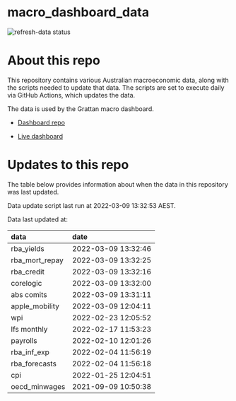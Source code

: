 
<!-- README.md is generated from README.Rmd. Please edit that file -->

# macro\_dashboard\_data

<!-- badges: start -->

![refresh-data
status](https://github.com/grattan/macro_dashboard_data/workflows/refresh-data/badge.svg)

<!-- badges: end -->

# About this repo

This repository contains various Australian macroeconomic data, along
with the scripts needed to update that data. The scripts are set to
execute daily via GitHub Actions, which updates the data.

The data is used by the Grattan macro dashboard.

  - [Dashboard repo](https://github.com/grattan/macrodashboard)

  - [Live dashboard](https://mattcowgill.shinyapps.io/macrodashboard/)

# Updates to this repo

The table below provides information about when the data in this
repository was last updated.

Data update script last run at 2022-03-09 13:32:53 AEST.

Data last updated at:

| data             | date                |
| :--------------- | :------------------ |
| rba\_yields      | 2022-03-09 13:32:46 |
| rba\_mort\_repay | 2022-03-09 13:32:25 |
| rba\_credit      | 2022-03-09 13:32:16 |
| corelogic        | 2022-03-09 13:32:00 |
| abs comits       | 2022-03-09 13:31:11 |
| apple\_mobility  | 2022-03-09 12:04:11 |
| wpi              | 2022-02-23 12:05:52 |
| lfs monthly      | 2022-02-17 11:53:23 |
| payrolls         | 2022-02-10 12:01:26 |
| rba\_inf\_exp    | 2022-02-04 11:56:19 |
| rba\_forecasts   | 2022-02-04 11:56:18 |
| cpi              | 2022-01-25 12:04:51 |
| oecd\_minwages   | 2021-09-09 10:50:38 |
